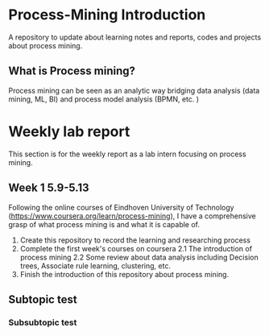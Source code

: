 # Process-Mining Introduction
A repository to update about learning notes and reports, codes and projects about process mining.
## What is Process mining?
Process mining can be seen as an analytic way bridging data analysis (data mining, ML, BI) and process model analysis (BPMN, etc. )


# Weekly lab report
This section is for the weekly report as a lab intern focusing on process mining. 

## Week 1  5.9-5.13
Following the online courses of Eindhoven University of Technology (https://www.coursera.org/learn/process-mining), I have a comprehensive grasp of what process mining is and what it is capable of. 
1. Create this repository to record the learning and researching process 
2. Complete the first week's courses on coursera
  2.1 The introduction of process mining
  2.2 Some review about data analysis including Decision trees, Associate rule learning, clustering, etc. 
3. Finish the introduction of this repository about process mining.

## Subtopic test
### Subsubtopic test
